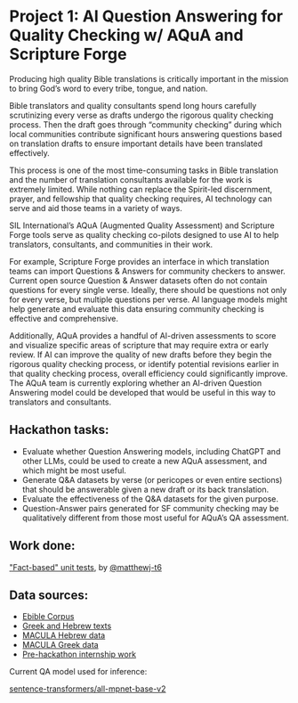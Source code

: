 # Project 1: AI Question Answering for Quality Checking w/ AQuA and Scripture Forge

Producing high quality Bible translations is critically important in the mission to bring God’s word to every tribe, tongue, and nation.

Bible translators and quality consultants spend long hours carefully scrutinizing every verse as drafts undergo the rigorous quality checking process. Then the draft goes through “community checking” during which local communities contribute significant hours answering questions based on translation drafts to ensure important details have been translated effectively.

This process is one of the most time-consuming tasks in Bible translation and the number of translation consultants available for the work is extremely limited. While nothing can replace the Spirit-led discernment, prayer, and fellowship that quality checking requires, AI technology can serve and aid those teams in a variety of ways.

SIL International’s AQuA (Augmented Quality Assessment) and Scripture Forge tools serve as quality checking co-pilots designed to use AI to help translators, consultants, and communities in their work.

For example, Scripture Forge provides an interface in which translation teams can import Questions & Answers for community checkers to answer. Current open source Question & Answer datasets often do not contain questions for every single verse. Ideally, there should be questions not only for every verse, but multiple questions per verse. AI language models might help generate and evaluate this data ensuring community checking is effective and comprehensive.

Additionally, AQuA provides a handful of AI-driven assessments to score and visualize specific areas of scripture that may require extra or early review. If AI can improve the quality of new drafts before they begin the rigorous quality checking process, or identify potential revisions earlier in that quality checking process, overall efficiency could significantly improve. The AQuA team is currently exploring whether an AI-driven Question Answering model could be developed that would be useful in this way to translators and consultants.

## Hackathon tasks:

* Evaluate whether Question Answering models, including ChatGPT and other LLMs, could be used to create a new AQuA assessment, and which might be most useful.
* Generate Q&A datasets by verse (or pericopes or even entire sections) that should be answerable given a new draft or its back translation.
* Evaluate the effectiveness of the Q&A datasets for the given purpose.
* Question-Answer pairs generated for SF community checking may be qualitatively different from those most useful for AQuA’s QA assessment.

## Work done:
["Fact-based" unit tests](https://github.com/matthewj-t6/Bible-Hackathon/tree/main), by [@matthewj-t6](https://github.com/matthewj-t6)

## Data sources:

* [Ebible Corpus](https://github.com/BibleNLP/ebible)
* [Greek and Hebrew texts](../data/combined_greek_hebrew_vref.csv)
* [MACULA Hebrew data](https://github.com/Clear-Bible/macula-hebrew)
* [MACULA Greek data](https://github.com/Clear-Bible/macula-greek)
* [Pre-hackathon internship work](./pre-Hackathon)

Current QA model used for inference:

[sentence-transformers/all-mpnet-base-v2](https://huggingface.co/sentence-transformers/all-mpnet-base-v2)